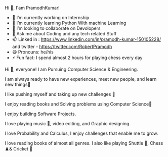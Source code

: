 Hi 👋, I'am PramodhKumar!

- 🔭 I’m currently working on Internship
- 🌱 I’m currently learning Python With machine Learning
- 👯 I’m looking to collaborate on Devolopers
- 💬 Ask me about Coding and any tech related Stuff
- 📫 Linked in : https://www.linkedin.com/in/pramodh-kumar-150105228/ and twitter - https://twitter.com/RobertPramodh
- 😄 Pronouns: he/his
- ⚡ Fun fact: I spend almost 2 hours for playing chess every day 


Hi 👋, everyone!
I am Pursuing Computer Science & Engineering.

I am always ready to have new experiences, meet new people, and learn new things🤝

I like pushing myself and taking up new challenges 🚀

I enjoy reading books and Solving problems using Computer Science💭

I enjoy building Software Projects.

I love playing music 🎵, video editing, and Graphic designing.

I love Probability and Calculus, I enjoy challenges that enable me to grow.

I love reading books of almost all genres.  I also like playing Shuttle 🏸, Chess ♟️& Cricket 🏏

